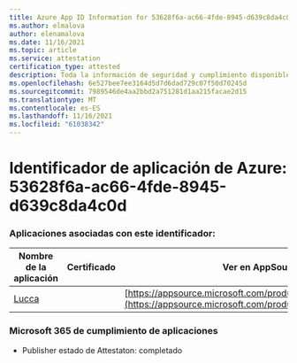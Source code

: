 ```yaml
---
title: Azure App ID Information for 53628f6a-ac66-4fde-8945-d639c8da4c0d
ms.author: elmalova
author: elenamalova
ms.date: 11/16/2021
ms.topic: article
ms.service: attestation
certification_type: attested
description: Toda la información de seguridad y cumplimiento disponible para 53628f6a-ac66-4fde-8945-d639c8da4c0d.
ms.openlocfilehash: 6e527bee7ee3164d5d7d6dad729c07f50d70245d
ms.sourcegitcommit: 7989546de4aa2bbd2a751281d1aa215facae2d15
ms.translationtype: MT
ms.contentlocale: es-ES
ms.lasthandoff: 11/16/2021
ms.locfileid: "61038342"
---
```

# <a name="azure-app-id-53628f6a-ac66-4fde-8945-d639c8da4c0d"></a>Identificador de aplicación de Azure: 53628f6a-ac66-4fde-8945-d639c8da4c0d


### <a name="apps-associated-with-this-id"></a>Aplicaciones asociadas con este identificador:
| **Nombre de la aplicación** | **Certificado** | **Ver en AppSource** |
|--------------|---------------|-----------------------|
| [Lucca](https://docs.microsoft.com/microsoft-365-app-certification/forward/WA200001650) |  | [https://appsource.microsoft.com/product/office/WA200001650](https://appsource.microsoft.com/product/office/WA200001650) |

### <a name="microsoft-365-app-compliance-status"></a>Microsoft 365 de cumplimiento de aplicaciones
- Publisher estado de Attestaton: completado
